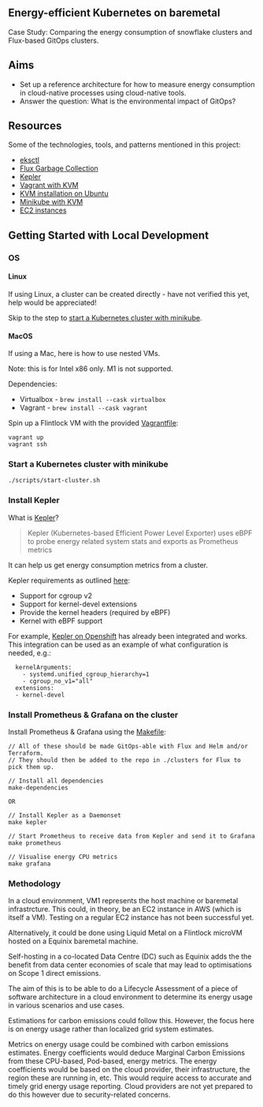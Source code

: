 ## Energy-efficient Kubernetes on baremetal

Case Study: Comparing the energy consumption of snowflake clusters and Flux-based GitOps clusters.

## Aims
- Set up a reference architecture for how to measure energy consumption in cloud-native processes using cloud-native tools.
- Answer the question: What is the environmental impact of GitOps?

## Resources

Some of the technologies, tools, and patterns mentioned in this project:
- [eksctl](https://github.com/weaveworks/eksctl)
- [Flux Garbage Collection](https://fluxcd.io/legacy/flux/references/garbagecollection/)
- [Kepler](https://github.com/sustainable-computing-io/kepler)
- [Vagrant with KVM](https://dev.to/vumdao/create-an-ubuntu-20-04-server-using-vagrant-3d2i)
- [KVM installation on Ubuntu](https://help.ubuntu.com/community/KVM/Installation)
- [Minikube with KVM](https://minikube.sigs.k8s.io/docs/drivers/kvm2/)
- [EC2 instances](https://docs.aws.amazon.com/AWSEC2/latest/UserGuide/instance-types.html)

## Getting Started with Local Development

### OS

#### Linux
If using Linux, a cluster can be created directly - have not verified this yet, help would be appreciated!

Skip to the step to [start a Kubernetes cluster with minikube](#start-a-kubernetes-cluster-with-minikube).

#### MacOS
If using a Mac, here is how to use nested VMs.

Note: this is for Intel x86 only. M1 is not supported.

Dependencies:
- Virtualbox - `brew install --cask virtualbox`
- Vagrant - `brew install --cask vagrant`

Spin up a Flintlock VM with the provided [Vagrantfile](Vagrantfile):

```
vagrant up
vagrant ssh
```

### Start a Kubernetes cluster with minikube

```
./scripts/start-cluster.sh
```

### Install Kepler

What is [Kepler](https://github.com/sustainable-computing-io/kepler)?
> Kepler (Kubernetes-based Efficient Power Level Exporter) uses eBPF to probe energy related system stats and exports as Prometheus metrics

It can help us get energy consumption metrics from a cluster.

Kepler requirements as outlined [here](https://github.com/sustainable-computing-io/kepler/tree/main/manifests#prerequisites):
- Support for cgroup v2
- Support for kernel-devel extensions
- Provide the kernel headers (required by eBPF)
- Kernel with eBPF support

For example, [Kepler on Openshift](https://github.com/sustainable-computing-io/kepler/tree/main/manifests#kepler-on-openshift) has already been integrated and works. This integration can be used as an example of what configuration is needed, e.g.:
```
  kernelArguments:
    - systemd.unified_cgroup_hierarchy=1
    - cgroup_no_v1="all"
  extensions:
  - kernel-devel
```

### Install Prometheus & Grafana on the cluster

Install Prometheus & Grafana using the [Makefile](Makefile):
```
// All of these should be made GitOps-able with Flux and Helm and/or Terraform.
// They should then be added to the repo in ./clusters for Flux to pick them up.

// Install all dependencies
make-dependencies

OR

// Install Kepler as a Daemonset
make kepler

// Start Prometheus to receive data from Kepler and send it to Grafana
make prometheus

// Visualise energy CPU metrics
make grafana
```

### Methodology

In a cloud environment, VM1 represents the host machine or baremetal infrastrcture.
This could, in theory, be an EC2 instance in AWS (which is itself a VM). Testing on a regular EC2 instance has not been successful yet.

Alternatively, it could be done using Liquid Metal on a Flintlock microVM hosted on a Equinix baremetal machine.

Self-hosting in a co-located Data Centre (DC) such as Equinix adds the the benefit from data center economies of scale that
may lead to optimisations on Scope 1 direct emissions.

The aim of this is to be able to do a Lifecycle Assessment of a piece of software architecture in a cloud environment to
determine its energy usage in various scenarios and use cases. 

Estimations for carbon emissions could follow this. However, the focus here is on energy usage rather than localized grid system estimates.

Metrics on energy usage could be combined with carbon emissions estimates.
Energy coefficients would deduce Marginal Carbon Emissions from these CPU-based, Pod-based, energy metrics.
The energy coefficients would be based on the cloud provider, their infrastructure, the region these are running in, etc. 
This would require access to accurate and timely grid energy usage reporting. Cloud providers are not yet prepared to do this however due to security-related concerns.
